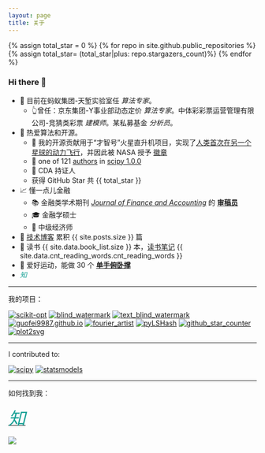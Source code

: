 ```yaml
---
layout: page
title: 关于
---
```


{% assign total_star = 0 %}
{% for repo in site.github.public_repositories  %}
{% assign total_star= (total_star|plus:  repo.stargazers_count)%}
{% endfor %}




### Hi there 👋


- 👯 目前在蚂蚁集团-天堑实验室任 *算法专家*。
    - 👆曾任：京东集团-Y事业部动态定价 *算法专家*。中体彩彩票运营管理有限公司-竞猜类彩票 *建模师*。某私募基金 *分析员*。
- 🧮 热爱算法和开源。
    - 🚀  我的开源贡献用于“才智号”火星直升机项目，实现了[人类首次在另一个星球的动力飞行](https://github.com/readme/featured/nasa-ingenuity-helicopter)，并因此被 NASA 授予 [徽章](https://github.com/guofei9987?achievement=mars-2020-contributor&tab=achievements)
    - 🤔 one of 121 [authors](https://github.com/scipy/scipy/issues/7798) in [scipy 1.0.0](https://github.com/scipy/scipy/releases/tag/v1.0.0)
    - 📃 CDA 持证人
    - 获得 GitHub Star 共 {{ total_star }}
- 📈 懂一点儿金融
    - 📚 金融类学术期刊 *[Journal of Finance and Accounting](http://www.sciencepublishinggroup.com/journal/index?journalid=171)* 的 **[审稿员](https://www.guofei.site/pages/certification.html#Reviewer)**
    - 🎓 金融学硕士
    - 📝 中级经济师
- 🔭 [技术博客](https://www.guofei.site/) 累积 {{ site.posts.size }} 篇
- 📖 读书 {{ site.data.book_list.size }} 本，[读书笔记](https://www.guofei.site/reading/#/) {{ site.data.cnt_reading_words.cnt_reading_words }}
- 🤸 爱好运动，能做 30 个 <b><a href="https://www.bilibili.com/video/BV1L64y1t7Ef/" target="_blank">单手俯卧撑</a></b>
- <span class="fa-stack fa-lg" style="color:#16a095;"><i class="fa fa-circle fa-stack-2x"></i><i class="fa  fa-stack-1x fa-inverse">知</i></span> <a href="https://www.zhihu.com/people/guo-fei-16-12/answers/by_votes" target="_blank"><object data="https://www.guofei.site/guofei9987/zhihu.svg"></object></a>

<object data="https://www.guofei.site/pages/trophy.svg"></object>

<!-- 📫 -->


-------------------

我的项目：

[![scikit-opt](https://www.guofei.site/public/icon/scikit-opt.svg)](https://github.com/guofei9987/scikit-opt)
[![blind_watermark](https://www.guofei.site/public/icon/blind_watermark.svg)](https://github.com/guofei9987/blind_watermark)
[![text_blind_watermark](https://www.guofei.site/public/icon/text_blind_watermark.svg)](https://github.com/guofei9987/text_blind_watermark)
[![guofei9987.github.io](https://www.guofei.site/public/icon/guofei9987.github.io.svg)](https://github.com/guofei9987/guofei9987.github.io)
[![fourier_artist](https://www.guofei.site/public/icon/fourier_artist.svg)](https://github.com/guofei9987/fourier_artist)
[![pyLSHash](https://www.guofei.site/public/icon/pyLSHash.svg)](https://github.com/guofei9987/pyLSHash)
[![github_star_counter](https://www.guofei.site/public/icon/github_star_counter.svg)](https://github.com/guofei9987/github_star_counter)
[![plot2svg](https://www.guofei.site/public/icon/plot2svg.svg)](https://github.com/guofei9987/plot2svg)



-------------------

I contributed to:

[![scipy](https://github-readme-stats.vercel.app/api/pin/?username=scipy&repo=scipy&theme=radical)](https://github.com/scipy/scipy)
[![statsmodels](https://github-readme-stats.vercel.app/api/pin/?username=statsmodels&repo=statsmodels&theme=radical)](https://github.com/guofei9987/statsmodels)

---------------------



如何找到我：  

[<i class="fa fa-github fa-lg" style="color:#16a095;font-size:70px;"></i>](https://github.com/guofei9987/)


<a href="https://www.zhihu.com/people/guo-fei-16-12/answers/by_votes">
<span class="fa-stack fa-lg" style="color:#16a095;font-size:35px;">
<i class="fa fa-circle fa-stack-2x"></i>
<i class="fa  fa-stack-1x fa-inverse">知</i>
</span>
</a>


![](http://www.guofei.site/public/donate/qr_wechat.jpg)

